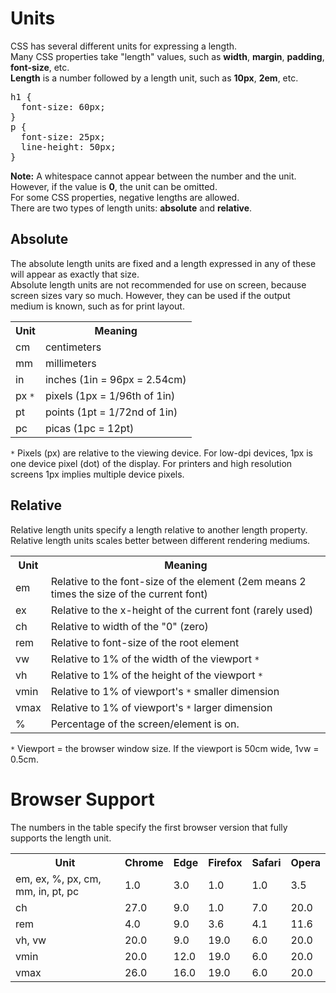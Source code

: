 <h1>Units</h1>
CSS has several different units for expressing a length.
<br>
Many CSS properties take "length" values, such as <b>width</b>, <b>margin</b>, <b>padding</b>, <b>font-size</b>, etc.
<br>
<b>Length</b> is a number followed by a length unit, such as <b>10px</b>, <b>2em</b>, etc.
<pre>
h1 {
  font-size: 60px;
}
p {
  font-size: 25px;
  line-height: 50px;
}
</pre>
<b>Note:</b> A whitespace cannot appear between the number and the unit. However, if the value is <b>0</b>, the unit can be omitted.
<br>
For some CSS properties, negative lengths are allowed.
<br>
There are two types of length units: <b>absolute</b> and <b>relative</b>.
<h2>Absolute</h2>
The absolute length units are fixed and a length expressed in any of these will appear as exactly that size.
<br>
Absolute length units are not recommended for use on screen, because screen sizes vary so much. However, they can be used if the output medium is known, such as for print layout.
<table class="ws-table-all notranslate">
  <tr>
    <th>Unit</th>
    <th>Meaning</th>
  </tr>
  <tr>
    <td>cm</td>
    <td>centimeters</td>
  </tr>
  <tr>
    <td>mm</td>
    <td>millimeters</td>
  </tr>
  <tr>
    <td>in</td>
    <td>inches (1in = 96px = 2.54cm)</td>
  </tr>
  <tr>
    <td>px <code>*</code></td>
    <td>pixels (1px = 1/96th of 1in)</td>
  </tr>
  <tr>
    <td>pt</td>
    <td>points (1pt = 1/72nd of 1in)</td>
  </tr>
  <tr>
    <td>pc</td>
    <td>picas (1pc = 12pt)</td>
  </tr>
</table>
<code>*</code> Pixels (px) are relative to the viewing device. For low-dpi devices, 1px is one device pixel (dot) of the display. For printers and high resolution screens 1px implies multiple device pixels.
<h2>Relative</h2>
Relative length units specify a length relative to another length property. Relative length units scales better between different rendering mediums.
<table class="ws-table-all notranslate">
  <tr>
    <th>Unit</th>
    <th>Meaning</th>
  </tr>
  <tr>
    <td>em</td>
    <td>Relative to the font-size of the element (2em means 2 times the size of the current font)</td>
  </tr>
  <tr>
    <td>ex</td>
    <td>Relative to the x-height of the current font (rarely used)</td>
  </tr>
  <tr>
    <td>ch</td>
    <td>Relative to width of the "0" (zero)</td>
  </tr>
  <tr>
    <td>rem</td>
    <td>Relative to font-size of the root element</td>
  </tr>
  <tr>
    <td>vw</td>
    <td>Relative to 1% of the width of the viewport <code>*</code></td>
  </tr>
  <tr>
    <td>vh</td>
    <td>Relative to 1% of the height of the viewport <code>*</code></td>
  </tr>
  <tr>
    <td>vmin</td>
    <td>Relative to 1% of viewport's <code>*</code> smaller dimension</td>
  </tr>
  <tr>
    <td>vmax</td>
    <td>Relative to 1% of viewport's <code>*</code> larger dimension</td>
  </tr>
  <tr>
    <td>%</td>
    <td>Percentage of the screen/element is on.</td>
  </tr>
</table>
<code>*</code> Viewport = the browser window size. If the viewport is 50cm wide, 1vw = 0.5cm.
<h1>Browser Support</h1>
The numbers in the table specify the first browser version that fully supports the length unit.
<table class="ws-table-all notranslate">
  <tr>
    <th>Unit</th>
    <th>Chrome</th>
    <th>Edge</th>
    <th>Firefox</th>
    <th>Safari</th>
    <th>Opera</th>
  </tr>
  <tr>
    <td>em, ex, %, px, cm, mm, in, pt, pc</td>
    <td>1.0</td>
    <td>3.0</td>
    <td>1.0</td>
    <td>1.0</td>
    <td>3.5</td>
  </tr>
  <tr>
    <td>ch</td>
    <td>27.0</td>
    <td>9.0</td>
    <td>1.0</td>
    <td>7.0</td>
    <td>20.0</td>
  </tr>
  <tr>
    <td>rem</td>
    <td>4.0</td>
    <td>9.0</td>
    <td>3.6</td>
    <td>4.1</td>
    <td>11.6</td>
  </tr>
  <tr>
    <td>vh, vw</td>
    <td>20.0</td>
    <td>9.0</td>
    <td>19.0</td>
    <td>6.0</td>
    <td>20.0</td>
  </tr>
  <tr>
    <td>vmin</td>
    <td>20.0</td>
    <td>12.0</td>
    <td>19.0</td>
    <td>6.0</td>
    <td>20.0</td>
  </tr>
  <tr>
    <td>vmax</td>
    <td>26.0</td>
    <td>16.0</td>
    <td>19.0</td>
    <td>6.0</td>
    <td>20.0</td>
  </tr>
</table>
